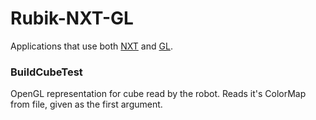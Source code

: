 Rubik-NXT-GL
============

Applications that use both [NXT](nxt) and [GL](gl).


### BuildCubeTest
OpenGL representation for cube read by the robot.
Reads it's ColorMap from file, given as the first argument.